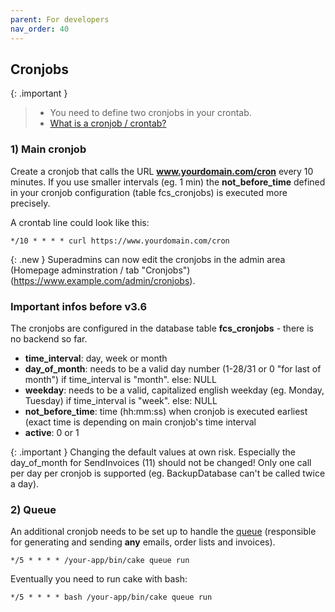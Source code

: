 ```yaml
---
parent: For developers
nav_order: 40
---
```

## Cronjobs

{: .important }
>* You need to define two cronjobs in your crontab.
>* [What is a cronjob / crontab?](https://itsfoss.com/cron-job/)

### 1) Main cronjob

Create a cronjob that calls the URL **www.yourdomain.com/cron** every 10 minutes. If you use smaller intervals (eg. 1 min) the **not_before_time** defined in your cronjob configuration (table fcs_cronjobs) is executed more precisely.

A crontab line could look like this:

`*/10 * * * * curl https://www.yourdomain.com/cron`

{: .new }
Superadmins can now edit the cronjobs in the admin area (Homepage adminstration / tab "Cronjobs") (https://www.example.com/admin/cronjobs).

### Important infos before v3.6

The cronjobs are configured in the database table **fcs_cronjobs** - there is no backend so far.

* **time_interval**: day, week or month
* **day_of_month**: needs to be a valid day number (1-28/31 or 0 "for last of month") if time_interval is "month". else: NULL
* **weekday**: needs to be a valid, capitalized english weekday (eg. Monday, Tuesday) if time_interval is "week". else: NULL
* **not_before_time**: time (hh:mm:ss) when cronjob is executed earliest (exact time is depending on main cronjob's time interval
* **active**: 0 or 1

{: .important }
Changing the default values at own risk. Especially the day_of_month for SendInvoices (11) should not be changed!
Only one call per day per cronjob is supported (eg. BackupDatabase can't be called twice a day).

### 2) Queue

An additional cronjob needs to be set up to handle the [queue](https://github.com/dereuromark/cakephp-queue) (responsible for generating and sending **any** emails, order lists and invoices).

`*/5 * * * * /your-app/bin/cake queue run`

Eventually you need to run cake with bash:

`*/5 * * * * bash /your-app/bin/cake queue run`

